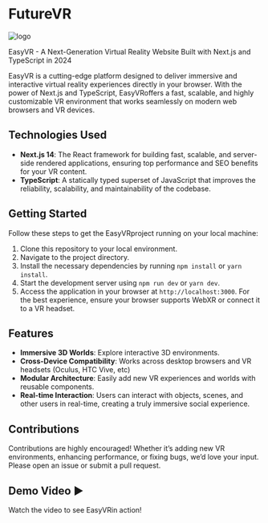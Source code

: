 # FutureVR

![logo](https://github.com/user-attachments/assets/ac32c50d-3623-4c59-a6f6-15c19668f46c)

 
EasyVR - A Next-Generation Virtual Reality Website Built with Next.js and TypeScript in 2024

EasyVR is a cutting-edge platform designed to deliver immersive and interactive virtual reality experiences directly in your browser. With the power of Next.js and TypeScript, EasyVRoffers a fast, scalable, and highly customizable VR environment that works seamlessly on modern web browsers and VR devices.

## Technologies Used
 - **Next.js 14**: The React framework for building fast, scalable, and server-side rendered applications, ensuring top performance and SEO benefits for your VR content.
 - **TypeScript**: A statically typed superset of JavaScript that improves the reliability, scalability, and maintainability of the codebase.



## Getting Started
Follow these steps to get the EasyVRproject running on your local machine:

1. Clone this repository to your local environment.
2. Navigate to the project directory.
3. Install the necessary dependencies by running `npm install` or `yarn install`.
4. Start the development server using `npm run dev` or `yarn dev`.
5. Access the application in your browser at `http://localhost:3000`. For the best experience, ensure your browser supports WebXR or connect it to a VR headset.

## Features
- **Immersive 3D Worlds**: Explore interactive 3D environments.
- **Cross-Device Compatibility**: Works across desktop browsers and VR headsets (Oculus, HTC Vive, etc)
- **Modular Architecture**: Easily add new VR experiences and worlds with reusable components.
- **Real-time Interaction**: Users can interact with objects, scenes, and other users in real-time, creating a truly immersive social experience.

## Contributions
Contributions are highly encouraged! Whether it’s adding new VR environments, enhancing performance, or fixing bugs, we’d love your input. Please open an issue or submit a pull request.

## Demo Video ▶️

Watch the video to see EasyVRin action!


